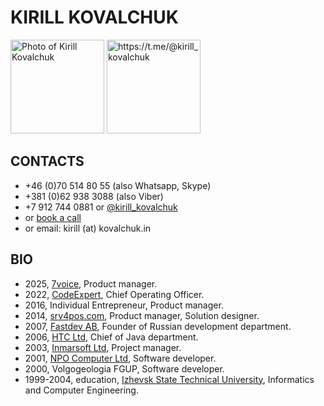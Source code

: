 # KIRILL KOVALCHUK

<img src="avatar_sq_face.jpg" width="150" alt="Photo of Kirill Kovalchuk">  <img src="telegram.jpg" width="150" alt="https://t.me/@kirill_kovalchuk">

## CONTACTS

- +46 (0)70 514 80 55 (also Whatsapp, Skype)
- +381 (0)62 938 3088 (also Viber)
- +7 912 744 0881 or [@kirill_kovalchuk](https://t.me/kirill_kovalchuk)
- or [book a call](https://calendly.com/kovalchuk/rp)
- or email: kirill (at) kovalchuk.in

## BIO

- 2025, [7voice](https://www.7voice.ai/), Product manager.
- 2022, [CodeExpert](https://codeexpert.se/), Chief Operating Officer.
- 2016, Individual Entrepreneur, Product manager.
- 2014, [srv4pos.com](http://srv4pos.com/), Product manager, Solution designer.
- 2007, [Fastdev AB](http://fastdev.se/), Founder of Russian development department.
- 2006, [HTC Ltd](http://htc-cs.com/), Chief of Java department.
- 2003, [Inmarsoft Ltd](http://inmarsoft.com/), Project manager.
- 2001, [NPO Computer Ltd](http://www.npo-comp.ru/), Software developer.
- 2000, Volgogeologia FGUP, Software developer.
- 1999-2004, education, [Izhevsk State Technical University](http://inter.istu.ru/), Informatics and Computer Engineering.
